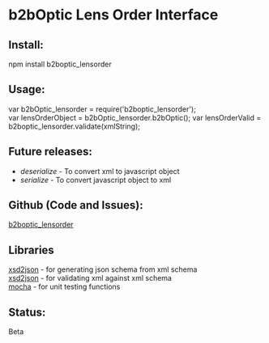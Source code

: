 # b2bOptic Lens Order Interface

## Install:
npm install b2boptic_lensorder

## Usage:
var b2bOptic_lensorder = require('b2boptic_lensorder');  
var lensOrderObject = b2bOptic_lensorder.b2bOptic();
var lensOrderValid = b2boptic_lensorder.validate(xmlString);

## Future releases:
* _deserialize_ - To convert xml to javascript object  
* _serialize_ - To convert javascript object to xml

## Github (Code and Issues):
[b2boptic_lensorder](https://github.com/mossandlichens/b2boptic_lensorder)

## Libraries
[xsd2json](https://www.npmjs.com/package/xsd2json) - for generating json schema from xml schema  
[xsd2json](https://www.npmjs.com/package/libxmljs) - for validating xml against xml schema    
[mocha](https://www.npmjs.com/package/mocha) - for unit testing functions

## Status:
Beta

